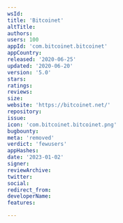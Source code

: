 ```yaml
---
wsId: 
title: 'Bitcoinet'
altTitle: 
authors: 
users: 100
appId: 'com.bitcoinet.bitcoinet'
appCountry: 
released: '2020-06-25'
updated: '2020-06-20'
version: '5.0'
stars: 
ratings: 
reviews: 
size: 
website: 'https://bitcoinet.net/'
repository: 
issue: 
icon: 'com.bitcoinet.bitcoinet.png'
bugbounty: 
meta: 'removed'
verdict: 'fewusers'
appHashes: 
date: '2023-01-02'
signer: 
reviewArchive: 
twitter: 
social: 
redirect_from: 
developerName: 
features: 

---
```


